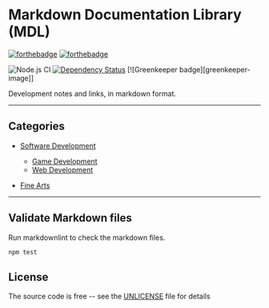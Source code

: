 # Markdown Documentation Library (MDL)

[![forthebadge](https://forthebadge.com/images/badges/you-didnt-ask-for-this.svg)](https://forthebadge.com) [![forthebadge](https://forthebadge.com/images/badges/reading-6th-grade-level.svg)](https://forthebadge.com)

![Node.js CI][github-ci-url] [![Dependency Status][daviddm-image]][daviddm-url] [![Greenkeeper badge][greenkeeper-image]]

Development notes and links, in markdown format.

***

## Categories

- [Software Development](development-docs/README.md)
  - [Game Development](development-docs/game-development/README.md)
  - [Web Development](development-docs/web-development/README.md)

- [Fine Arts](fine-arts-docs/README.md)

***

## Validate Markdown files

Run markdownlint to check the markdown files.

```bash
npm test
```

## License

The source code is free -- see the [UNLICENSE](UNLICENSE) file for details

[daviddm-image]: https://david-dm.org/Skerwe/markdown-documentation-library.svg?theme=shields.io
[daviddm-url]: https://david-dm.org/Skerwe/markdown-documentation-library
[github-ci-url]: https://github.com/Skerwe/markdown-documentation-library/workflows/Node.js%20CI/badge.svg?branch=master
